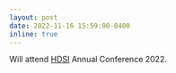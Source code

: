 ```yaml
---
layout: post
date: 2022-11-16 15:59:00-0400
inline: true
---
```


Will attend <a href="https://www.hdsiconference.org/schedule?utm_campaign=0a6c449e-8412-4ff2-a6d3-2df3439cad5b&utm_source=so&utm_medium=mail&cid=2b9d3865-dffb-456d-9c32-eea0370e10d6">HDSI</a> Annual Conference 2022.
